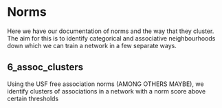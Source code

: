 # Norms
Here we have our documentation of norms and the way that they cluster. The aim for this is to identify categorical and associative neighbourhoods down which we can train a network in a few separate ways.

## 6_assoc_clusters
Using the USF free association norms (AMONG OTHERS MAYBE), we identify clusters of associations in a network with a norm score above certain thresholds
